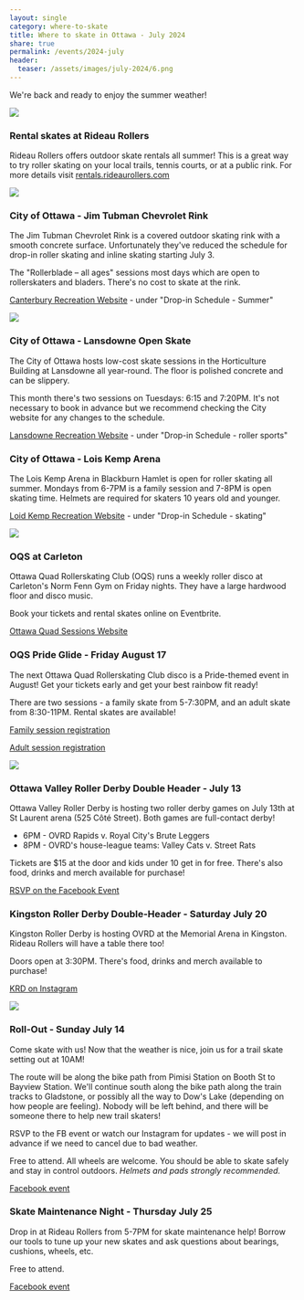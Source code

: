```yaml
---
layout: single
category: where-to-skate
title: Where to skate in Ottawa - July 2024 
share: true
permalink: /events/2024-july
header:
  teaser: /assets/images/july-2024/6.png
---
```


We're back and ready to enjoy the summer weather!

[![](/assets/images/july-2024/6.png)](/assets/images/july-2024/6.png)

### Rental skates at Rideau Rollers

Rideau Rollers offers outdoor skate rentals all summer! This is a great way to try roller skating on your local trails, tennis courts, or at a public rink. For more details visit [rentals.rideaurollers.com](https://rentals.rideaurollers.com) 

[![](/assets/images/july-2024/1.png)](/assets/images/july-2024/1.png)

### City of Ottawa - Jim Tubman Chevrolet Rink 

The Jim Tubman Chevrolet Rink is a covered outdoor skating rink with a smooth concrete surface. Unfortunately they've reduced the schedule for drop-in roller skating and inline skating starting July 3.

The "Rollerblade – all ages" sessions most days which are open to rollerskaters and bladers. There's no cost to skate at the rink.

[Canterbury Recreation Website](https://ottawa.ca/en/recreation-and-parks/facilities/place-listing/jim-tubman-chevrolet-rink#section-5b04b910-8fa0-4eee-addb-9b842ca1b507) - under "Drop-in Schedule - Summer"

[![](/assets/images/july-2024/2.png)](/assets/images/july-2024/2.png)

### City of Ottawa - Lansdowne Open Skate

The City of Ottawa hosts low-cost skate sessions in the Horticulture Building at Lansdowne all year-round. The floor is polished concrete and can be slippery.

This month there's two sessions on Tuesdays: 6:15 and 7:20PM. It's not necessary to book in advance but we recommend checking the City website for any changes to the schedule.

[Lansdowne Recreation Website](https://ottawa.ca/en/recreation-and-parks/recreation-facilities/facility-listing/lansdowne-park#section-02912a99-d98a-4837-9916-79bb10930795) - under "Drop-in Schedule - roller sports"

### City of Ottawa - Lois Kemp Arena

The Lois Kemp Arena in Blackburn Hamlet is open for roller skating all summer. Mondays from 6-7PM is a family session and 7-8PM is open skating time. Helmets are required for skaters 10 years old and younger.

[Loid Kemp Recreation Website](https://ottawa.ca/en/recreation-and-parks/facilities/place-listing/lois-kemp-arena-blackburn#section-a48d40a8-f94f-4fb5-b339-1e37ce3d1d00) - under "Drop-in Schedule - skating"

[![](/assets/images/july-2024/3.png)](/assets/images/july-2024/3.png)

### OQS at Carleton

Ottawa Quad Rollerskating Club (OQS) runs a weekly roller disco at Carleton's Norm Fenn Gym on Friday nights. They have a large hardwood floor and disco music.

Book your tickets and rental skates online on Eventbrite.

[Ottawa Quad Sessions Website](https://ottawaquadsession.com/)

### OQS Pride Glide - Friday August 17 

The next Ottawa Quad Rollerskating Club disco is a Pride-themed event in August! Get your tickets early and get your best rainbow fit ready! 

There are two sessions - a family skate from 5-7:30PM, and an adult skate from 8:30-11PM. Rental skates are available!

[Family session registration](https://www.eventbrite.ca/e/pride-glide-roller-party-2024-all-ages-session-tickets-905774474837)

[Adult session registration](https://www.eventbrite.ca/e/pride-glide-roller-party-2024-adult-session-tickets-905775337417)

[![](/assets/images/july-2024/4.png)](/assets/images/july-2024/4.png)

### Ottawa Valley Roller Derby Double Header - July 13 

Ottawa Valley Roller Derby is hosting two roller derby games on July 13th at St Laurent arena (525 Côté Street). Both games are full-contact derby!

- 6PM - OVRD Rapids v. Royal City's Brute Leggers 
- 8PM - OVRD's house-league teams: Valley Cats v. Street Rats 

Tickets are $15 at the door and kids under 10 get in for free. There's also food, drinks and merch available for purchase!

[RSVP on the Facebook Event](https://fb.me/e/3z8MwWM5y)

### Kingston Roller Derby Double-Header - Saturday July 20 

Kingston Roller Derby is hosting OVRD at the Memorial Arena in Kingston. Rideau Rollers will have a table there too! 

Doors open at 3:30PM. There's food, drinks and merch available to purchase!

[KRD on Instagram](https://www.instagram.com/kingstonrollerderby)

[![](/assets/images/july-2024/5.png)](/assets/images/july-2024/5.png)

### Roll-Out - Sunday July 14

Come skate with us! Now that the weather is nice, join us for a trail skate setting out at 10AM! 

The route will be along the bike path from Pimisi Station on Booth St to Bayview Station. We'll continue south along the bike path along the train tracks to Gladstone, or possibly all the way to Dow's Lake (depending on how people are feeling). Nobody will be left behind, and there will be someone there to help new trail skaters! 

RSVP to the FB event or watch our Instagram for updates - we will post in advance if we need to cancel due to bad weather.

Free to attend. All wheels are welcome. You should be able to skate safely and stay in control outdoors. *Helmets and pads strongly recommended.*

[Facebook event](https://fb.me/e/c0DQxlN7J)

### Skate Maintenance Night - Thursday July 25 

Drop in at Rideau Rollers from 5-7PM for skate maintenance help! Borrow our tools to tune up your new skates and ask questions about bearings, cushions, wheels, etc. 

Free to attend.

[Facebook event](https://fb.me/e/5pbsj7fcy)

